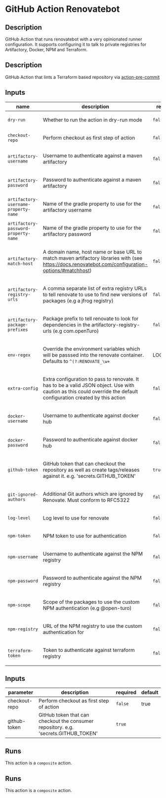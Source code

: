 # GitHub Action Renovatebot

<!-- prettier-ignore-start -->
<!-- action-docs-description source="action.yaml" -->
## Description

GitHub Action that runs renovatebot with a very opinionated runner configuration.  It supports configuring it to talk to private registries for Artifactory, Docker, NPM and Terraform.
<!-- action-docs-description source="action.yaml" -->
## Description

GitHub Action that lints a Terraform based repository via [action-pre-commit](https://github.com/open-turo/action-pre-commit)
<!-- action-docs-description -->
<!-- prettier-ignore-end -->

<!-- prettier-ignore-start -->
<!-- action-docs-inputs source="action.yaml" -->
## Inputs

| name | description | required | default |
| --- | --- | --- | --- |
| `dry-run` | <p>Whether to run the action in dry-run mode</p> | `false` | `""` |
| `checkout-repo` | <p>Perform checkout as first step of action</p> | `false` | `true` |
| `artifactory-username` | <p>Username to authenticate against a maven artifactory</p> | `false` | `""` |
| `artifactory-password` | <p>Password to authenticate against a maven artifactory</p> | `false` | `""` |
| `artifactory-username-property-name` | <p>Name of the gradle property to use for the artifactory username</p> | `false` | `artifactoryUsername` |
| `artifactory-password-property-name` | <p>Name of the gradle property to use for the artifactory password</p> | `false` | `artifactoryAuthToken` |
| `artifactory-match-host` | <p>A domain name, host name or base URL to match maven artifactory libraries with (see https://docs.renovatebot.com/configuration-options/#matchhost)</p> | `false` | `""` |
| `artifactory-registry-urls` | <p>A comma separate list of extra registry URLs to tell renovate to use to find new versions of packages (e.g a jfrog registry)</p> | `false` | `""` |
| `artifactory-package-prefixes` | <p>Package prefix to tell renovate to look for dependencies in the artifactory-registry-urls (e.g com.openTuro)</p> | `false` | `""` |
| `env-regex` | <p>Override the environment variables which will be passsed into the renovate container. Defaults to <code>^(?:RENOVATE_\\w+|LOG_LEVEL|GITHUB_COM_TOKEN|NODE_OPTIONS|(?:HTTPS?|NO)_PROXY|(?:https?|no)_proxy)$</code></p> | `false` | `""` |
| `extra-config` | <p>Extra configuration to pass to renovate. It has to be a valid JSON object. Use with caution as this could override the default configuration created by this action</p> | `false` | `{}` |
| `docker-username` | <p>Username to authenticate against docker hub</p> | `false` | `""` |
| `docker-password` | <p>Password to authenticate against docker hub</p> | `false` | `""` |
| `github-token` | <p>GitHub token that can checkout the repository as well as create tags/releases against it. e.g. 'secrets.GITHUB_TOKEN'</p> | `true` | `${{ github.token }}` |
| `git-ignored-authors` | <p>Additional Git authors which are ignored by Renovate. Must conform to RFC5322</p> | `false` | `[]` |
| `log-level` | <p>Log level to use for renovate</p> | `false` | `info` |
| `npm-token` | <p>NPM token to use for authentication</p> | `false` | `""` |
| `npm-username` | <p>Username to authenticate against the NPM registry</p> | `false` | `""` |
| `npm-password` | <p>Password to authenticate against the NPM registry</p> | `false` | `""` |
| `npm-scope` | <p>Scope of the packages to use the custom NPM authentication (e.g @open-turo)</p> | `false` | `""` |
| `npm-registry` | <p>URL of the NPM registry to use the custom authentication for</p> | `false` | `""` |
| `terraform-token` | <p>Token to authenticate against terraform registry</p> | `false` | `""` |
<!-- action-docs-inputs source="action.yaml" -->
## Inputs

| parameter | description | required | default |
| --- | --- | --- | --- |
| checkout-repo | Perform checkout as first step of action | `false` | true |
| github-token | GitHub token that can checkout the consumer repository. e.g. 'secrets.GITHUB_TOKEN' | `true` |  |
<!-- action-docs-inputs -->

<!-- action-docs-outputs source="action.yaml" -->

<!-- action-docs-outputs source="action.yaml" -->

<!-- action-docs-outputs -->

<!-- action-docs-runs source="action.yaml" -->
## Runs

This action is a `composite` action.
<!-- action-docs-runs source="action.yaml" -->
## Runs

This action is a `composite` action.
<!-- action-docs-runs -->

<!-- action-docs-usage source="action.yaml"  -->
<!-- action-docs-usage -->
<!-- prettier-ignore-end -->
